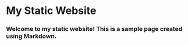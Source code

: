 # My Static Website
### Welcome to my static website! This is a sample page created using Markdown.
